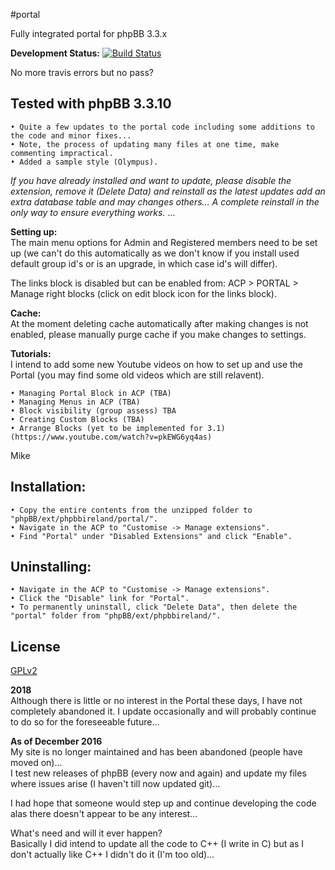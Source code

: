 #portal

Fully integrated portal for phpBB 3.3.x

**Development Status:** [![Build Status](https://github.com/Prosk8er/portal/workflows/Tests/badge.svg)](https://github.com/Prosk8er/portal/actions)

No more travis errors but no pass?

## Tested with phpBB 3.3.10
    • Quite a few updates to the portal code including some additions to the code and minor fixes...
    • Note, the process of updating many files at one time, make commenting impractical.
    • Added a sample style (Olympus).  
  
*If you have already installed and want to update, please disable the extension, remove it (Delete Data) and reinstall as the latest updates add an extra database table and may changes others... A complete reinstall in the only way to ensure everything works.*
...  

**Setting up:**  
The main menu options for Admin and Registered members need to be set up (we can't do this automatically as we don't know if you install used default group id's or is an upgrade, in which case id's will differ).  

The links block is disabled but can be enabled from: ACP > PORTAL > Manage right blocks (click on edit block icon for the links block).  

**Cache:**  
At the moment deleting cache automatically after making changes is not enabled, please manually purge cache if you make changes to settings.  

**Tutorials:**  
I intend to add some new Youtube videos on how to set up and use the Portal (you may find some old videos which are still relavent).  

    • Managing Portal Block in ACP (TBA)  
    • Managing Menus in ACP (TBA)  
    • Block visibility (group assess) TBA      
    • Creating Custom Blocks (TBA)  
    • Arrange Blocks (yet to be implemented for 3.1) (https://www.youtube.com/watch?v=pkEWG6yq4as)  

Mike

## Installation:
    • Copy the entire contents from the unzipped folder to "phpBB/ext/phpbbireland/portal/".
    • Navigate in the ACP to "Customise -> Manage extensions".
    • Find "Portal" under "Disabled Extensions" and click "Enable".

## Uninstalling:
    • Navigate in the ACP to "Customise -> Manage extensions".
    • Click the "Disable" link for "Portal".
    • To permanently uninstall, click "Delete Data", then delete the "portal" folder from "phpBB/ext/phpbbireland/".

## License

[GPLv2](license.txt)

**2018**  
Although there is little or no interest in the Portal these days, I have not completely abandoned it.
I update occasionally and will probably continue to do so for the foreseeable future...

**As of December 2016**  
My site is no longer maintained and has been abandoned (people have moved on)...  
I test new releases of phpBB (every now and again) and update my files where issues arise (I haven't till now updated git)...  

I had hope that someone would step up and continue developing the code alas there doesn't appear to be any interest...  

What's need and will it ever happen?  
Basically I did intend to update all the code to C++ (I write in C) but as I don't actually like C++ I didn't do it (I'm too old)...
